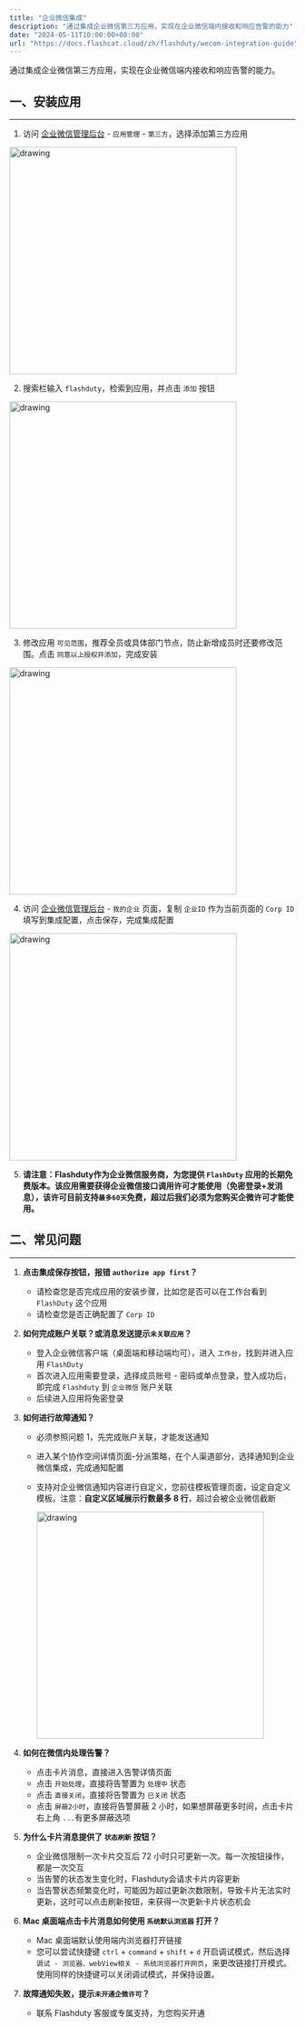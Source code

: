 ```yaml
---
title: "企业微信集成"
description: "通过集成企业微信第三方应用，实现在企业微信端内接收和响应告警的能力"
date: "2024-05-11T10:00:00+08:00"
url: "https://docs.flashcat.cloud/zh/flashduty/wecom-integration-guide"
---
```


通过集成企业微信第三方应用，实现在企业微信端内接收和响应告警的能力。

## 一、安装应用
---

1. 访问 [企业微信管理后台](https://work.weixin.qq.com/wework_admin/frame#apps) - `应用管理` - `第三方`，选择添加第三方应用

<img src="https://download.flashcat.cloud/wecom-app-manage-plat.png" alt="drawing" width="400"/>

2. 搜索栏输入 `flashduty`，检索到应用，并点击 `添加` 按钮

<img src="https://download.flashcat.cloud/wecom-app-search-flashduty.png" alt="drawing" width="400"/>

3. 修改应用 `可见范围`，推荐全员或具体部门节点，防止新增成员时还要修改范围。点击 `同意以上授权并添加`，完成安装

<img src="https://download.flashcat.cloud/wecom-app-agree-flashduty.png" alt="drawing" width="400"/>

4. 访问 [企业微信管理后台](https://work.weixin.qq.com/wework_admin/frame#apps) - `我的企业` 页面，复制 `企业ID` 作为当前页面的 `Corp ID` 填写到集成配置，点击保存，完成集成配置

<img src="https://download.flashcat.cloud/wecom-app-corp-info.png" alt="drawing" width="400"/>

5. **请注意：Flashduty作为企业微信服务商，为您提供 `FlashDuty` 应用的长期免费版本。该应用需要获得企业微信接口调用许可才能使用（免密登录+发消息），该许可目前支持`最多60天`免费，超过后我们必须为您购买企微许可才能使用。**

## 二、常见问题
---

1. **点击集成保存按钮，报错 `authorize app first`？**

   - 请检查您是否完成应用的安装步骤，比如您是否可以在工作台看到 `FlashDuty` 这个应用
   - 请检查您是否正确配置了 `Corp ID`

2. **如何完成账户关联？或消息发送提示`未关联应用`？**

   - 登入企业微信客户端（桌面端和移动端均可），进入 `工作台`，找到并进入应用 `FlashDuty`
   - 首次进入应用需要登录，选择成员账号 - 密码或单点登录，登入成功后，即完成 `Flashduty` 到 `企业微信` 账户关联
   - 后续进入应用将免密登录

3. **如何进行故障通知？**

   - 必须参照问题 1，先完成账户关联，才能发送通知
   - 进入某个协作空间详情页面-分派策略，在个人渠道部分，选择通知到企业微信集成，完成通知配置
   - 支持对企业微信通知内容进行自定义，您前往模板管理页面，设定自定义模板。注意：**自定义区域展示行数最多 8 行**，超过会被企业微信截断

       <img src="https://download.flashcat.cloud/wecom-app-message.png" alt="drawing" width="400"/>

4. **如何在微信内处理告警？**

   - 点击卡片消息，直接进入告警详情页面
   - 点击 `开始处理`，直接将告警置为 `处理中` 状态
   - 点击 `直接关闭`，直接将告警置为 `已关闭` 状态
   - 点击 `屏蔽2小时`，直接将告警屏蔽 2 小时，如果想屏蔽更多时间，点击卡片右上角 `...`有更多屏蔽选项

5. **为什么卡片消息提供了 `状态刷新` 按钮？**

   - 企业微信限制一次卡片交互后 72 小时只可更新一次。每一次按钮操作，都是一次交互
   - 当告警的状态发生变化时，Flashduty会请求卡片内容更新
   - 当告警状态频繁变化时，可能因为超过更新次数限制，导致卡片无法实时更新，这时可以点击刷新按钮，来获得一次更新卡片状态机会

6. **Mac 桌面端点击卡片消息如何使用 `系统默认浏览器` 打开？**

   - Mac 桌面端默认使用端内浏览器打开链接
   - 您可以尝试快捷键 `ctrl` + `command` + `shift` + `d` 开启调试模式，然后选择 `调试 - 浏览器、webView相关 - 系统浏览器打开网页`，来更改链接打开模式。使用同样的快捷键可以关闭调试模式，并保持设置。

7. **故障通知失败，提示`未开通企微许可`？**

   - 联系 Flashduty 客服或专属支持，为您购买开通
